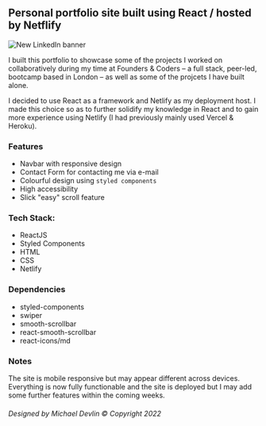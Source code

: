 ## Personal portfolio site built using React / hosted by Netflify

![New LinkedIn banner](https://github.com/michael-devlin/portfolio-site/assets/23028288/15c28bf2-37eb-4ac8-b7c3-709c57860a33)

I built this portfolio to showcase some of the projects I worked on collaboratively during my time at Founders & Coders – a full stack, peer-led, bootcamp based in London – as well as some of the projcets I have built alone.

I decided to use React as a framework and Netlify as my deployment host. I made this choice so as to further solidify my knowledge in React and to gain more experience using Netlify (I had previously mainly used Vercel & Heroku).

### Features
- Navbar with responsive design
- Contact Form for contacting me via e-mail
- Colourful design using ```styled components```
- High accessibility
- Slick "easy" scroll feature

### Tech Stack:
- ReactJS
- Styled Components
- HTML
- CSS
- Netlify

### Dependencies
- styled-components
- swiper
- smooth-scrollbar
- react-smooth-scrollbar
- react-icons/md

### Notes

The site is mobile responsive but may appear different across devices. Everything is now fully functionable and the site is deployed but I may add some further features within the coming weeks.


###### Designed by Michael Devlin © Copyright 2022
